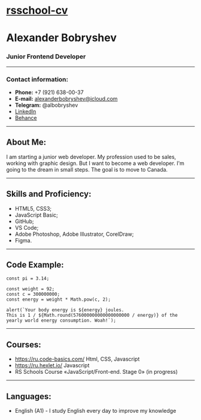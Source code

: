# [rsschool-cv](https://alexbob98.github.io/rsschool-cv/)

# Alexander Bobryshev

### Junior Frontend Developer

---

### Contact information:
* **Phone:** +7 (921) 638-00-37
* **E-mail:** alexanderbobryshev@icloud.com
* **Telegram:** @albobryshev
* [LinkedIn](https://www.linkedin.com/in/alex-bobryshev-b36baa226/)
* [Behance](https://www.behance.net/albobryshev)

---

## **About Me:**

I am starting a junior web developer. My profession used to be sales, working with graphic design. But I want to become a web developer. I'm going to the dream in small steps. The goal is to move to Canada.

---

## Skills and Proficiency:

* HTML5, CSS3;
* JavaScript Basic;
* GitHub;
* VS Code;
* Adobe Photoshop, Adobe Illustrator, CorelDraw;
* Figma.

---

## Code Example:

```
const pi = 3.14;

const weight = 92;
const c = 300000000;
const energy = weight * Math.pow(c, 2);

alert(`Your body energy is ${energy} joules. 
This is 1 / ${Math.round(576000000000000000000 / energy)} of the yearly world energy consumption. Woah!`);

```

---

## Courses:

* https://ru.code-basics.com/ Html, CSS, Javascript
* https://ru.hexlet.io/ Javascript
* RS Schools Course «JavaScript/Front-end. Stage 0» (in progress)

---

## Languages:

* English (A1) - I study English every day to improve my knowledge
